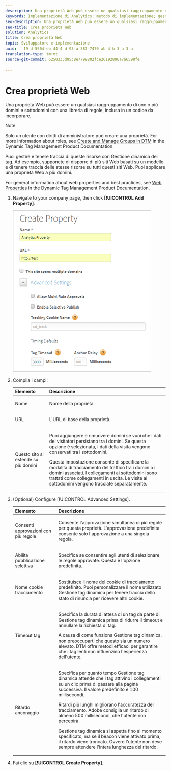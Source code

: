 ```yaml
---
description: Una proprietà Web può essere un qualsiasi raggruppamento di uno o più domini e sottodomini con una libreria di regole, inclusa in un codice da incorporare.
keywords: Implementazione di Analytics; metodo di implementazione; gestione tag dinamica; dtm; Web, proprietà; property
seo-description: Una proprietà Web può essere un qualsiasi raggruppamento di uno o più domini e sottodomini con una libreria di regole, inclusa in un codice da incorporare.
seo-title: Crea proprietà Web
solution: Analytics
title: Crea proprietà Web
topic: Sviluppatore e implementazione
uuid: f 19 d 5504-eb 44-4 d 93-a 387-7470 ab 4 b 3 a 3 a
translation-type: tm+mt
source-git-commit: 6250335d05c8e7799802fce26192896a7a6598fe

---
```



# Crea proprietà Web

Una proprietà Web può essere un qualsiasi raggruppamento di uno o più domini e sottodomini con una libreria di regole, inclusa in un codice da incorporare.

>[!NOTE]
>
>Solo un utente con diritti di amministratore può creare una proprietà. For more information about roles, see [Create and Manage Groups in DTM](https://marketing.adobe.com/resources/help/en_US/dtm/groups.html) in the Dynamic Tag Management Product Documentation.

Puoi gestire e tenere traccia di queste risorse con Gestione dinamica dei tag. Ad esempio, supponete di disporre di più siti Web basati su un modello e di tenere traccia delle stesse risorse su tutti questi siti Web. Puoi applicare una proprietà Web a più domini.

For general information about web properties and best practices, see [Web Properties](https://marketing.adobe.com/resources/help/en_US/dtm/web_property.html) in the Dynamic Tag Management Product Documentation.

1. Navigate to your company page, then click **[!UICONTROL Add Property]**.

   ![](assets/dtm-create-web-property.png)

1. Compila i campi:

   <table id="table_376D72251C4D4C4CA878D10C18D2532C"> 
    <thead> 
    <tr> 
    <th colname="col1" class="entry"> Elemento </th> 
    <th colname="col2" class="entry"> Descrizione </th> 
    </tr> 
    </thead>
    <tbody> 
    <tr> 
    <td colname="col1"> <span class="uicontrol"> Nome</span> </td> 
    <td colname="col2"> <p>Nome della proprietà. </p> </td> 
    </tr> 
    <tr> 
    <td colname="col1"> <span class="uicontrol"> URL</span> </td> 
    <td colname="col2"> <p>L'URL di base della proprietà. </p> </td> 
    </tr> 
    <tr> 
    <td colname="col1"> <span class="uicontrol"> Questo sito si estende su più domini </span> </td> 
    <td colname="col2"> <p>Puoi aggiungere e rimuovere domini se vuoi che i dati dei visitatori persistano tra i domini. Se questa opzione è selezionata, i dati della visita vengono conservati tra i sottodomini. </p> <p>Questa impostazione consente di specificare la modalità di tracciamento del traffico tra i domini o i domini associati. I collegamenti ai sottodomini sono trattati come collegamenti in uscita. Le visite ai sottodomini vengono tracciate separatamente. </p> </td> 
    </tr> 
    </tbody> 
    </table>

1. (Optional) Configure [!UICONTROL Advanced Settings].

   <table id="table_6E687FBE6ACC4301BCCD837F4DCBB9C9"> 
    <thead> 
    <tr> 
    <th colname="col1" class="entry"> Elemento </th> 
    <th colname="col2" class="entry"> Descrizione </th> 
    </tr> 
    </thead>
    <tbody> 
    <tr> 
    <td colname="col1"> <span class="uicontrol"> Consenti approvazioni con più regole</span> </td> 
    <td colname="col2"> <p>Consente l'approvazione simultanea di più regole per questa proprietà. L'approvazione predefinita consente solo l'approvazione a una singola regola. </p> </td> 
    </tr> 
    <tr> 
    <td colname="col1"> <span class="uicontrol"> Abilita pubblicazione selettiva</span> </td> 
    <td colname="col2"> <p>Specifica se consentire agli utenti di selezionare le regole approvate. Questa è l'opzione predefinita. </p> </td> 
    </tr> 
    <tr> 
    <td colname="col1"> <span class="uicontrol"> Nome cookie tracciamento</span> </td> 
    <td colname="col2"> <p>Sostituisce il nome del cookie di tracciamento predefinito. Puoi personalizzare il nome utilizzato Gestione tag dinamica per tenere traccia dello stato di rinuncia per ricevere altri cookie. </p> </td> 
    </tr> 
    <tr> 
    <td colname="col1"> <span class="uicontrol"> Timeout tag</span> </td> 
    <td colname="col2"> <p>Specifica la durata di attesa di un tag da parte di Gestione tag dinamica prima di ridurre il timeout e annullare la richiesta di tag. </p> <p> A causa di come funziona Gestione tag dinamica, non preoccuparti che questo sia un numero elevato. DTM offre metodi efficaci per garantire che i tag lenti non influenzino l'esperienza dell'utente. </p> </td> 
    </tr> 
    <tr> 
    <td colname="col1"> <span class="uicontrol"> Ritardo ancoraggio</span> </td> 
    <td colname="col2"> <p>Specifica per quanto tempo Gestione tag dinamica attende che i tag attivino i collegamenti su un clic prima di passare alla pagina successiva. Il valore predefinito è 100 millisecondi. </p> <p>Ritardi più lunghi migliorano l'accuratezza del tracciamento. Adobe consiglia un ritardo di almeno 500 millisecondi, che l'utente non percepirà. </p> <p>Gestione tag dinamica si aspetta fino al momento specificato, ma se il beacon viene attivato prima, il ritardo viene troncato. Ovvero l'utente non deve sempre attendere l'intera lunghezza del ritardo. </p> </td> 
    </tr> 
    </tbody> 
    </table>

1. Fai clic su **[!UICONTROL Create Property]**.
